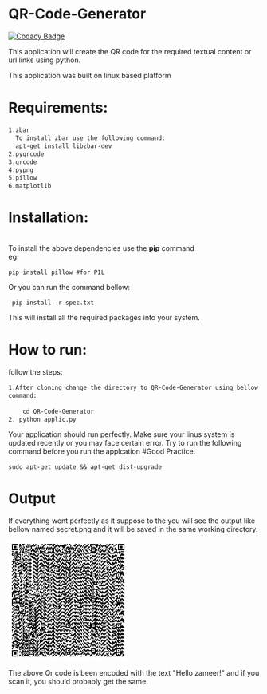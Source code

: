 # QR-Code-Generator
[![Codacy Badge](https://api.codacy.com/project/badge/Grade/6bf84981ad0d4b24b4befe7243cb8a33)](https://www.codacy.com/app/vshantam/QR-Code-Generator?utm_source=github.com&amp;utm_medium=referral&amp;utm_content=vshantam/QR-Code-Generator&amp;utm_campaign=Badge_Grade)

This application will create the QR code for the required textual content or url links using python.

This application was built on linux based platform

# Requirements:
    1.zbar
      To install zbar use the following command:
      apt-get install libzbar-dev
    2.pyqrcode
    3.qrcode
    4.pypng
    5.pillow
    6.matplotlib
    
# Installation:
<br>To install the above dependencies use the <b>pip</b> command</br>
eg:

    pip install pillow #for PIL
    
 Or you can run the command bellow:
                  
     pip install -r spec.txt 
     
This will install all the required packages into your system.

# How to run:
follow the steps:

    1.After cloning change the directory to QR-Code-Generator using bellow command:
      
        cd QR-Code-Generator
    2. python applic.py
    
Your application should run perfectly.
Make sure your linus system is updated recently or you may face certain error.
Try to run the following command before you run the applcation #Good Practice.

    sudo apt-get update && apt-get dist-upgrade
    
# Output
If everything went perfectly as it suppose to the you will see the output like bellow named secret.png and it will be saved in the same working directory.

![alt_tag](secret.png)

The above Qr code is been encoded with the text "Hello zameer!" and if you scan it, you should probably get the same.


    
    
